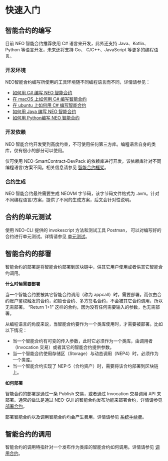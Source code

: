 # 快速入门

## 智能合约的编写

目前 NEO 智能合约推荐使用 C# 语言来开发，此外还支持 Java、Kotlin、Python 等语言开发，未来还将支持 Go、 C/C++、JavaScript 等更多的编程语言。

### 开发环境

NEO智能合约编写所使用的工具环境随不同编程语言而不同，详情请参见：

- [如何用 C# 编写 NEO 智能合约](getting-started-csharp.md)
- [在 macOS 上如何用 C# 编写智能合约](getting-started-csharp-mac.md)
- [在 ubuntu 上如何用 C# 编写智能合约](getting-started-csharp-ubuntu.md)
- [如何用 Java 编写 NEO 智能合约](getting-started-java.md)
- [如何用 Python编写 NEO 智能合约](getting-started-python.md)

### 开发依赖

NEO 智能合约开发受到高度约束，不可使用任何第三方库。编程语言自身的类库，仅有很小的部分可以使用。

仅可使用 NEO-SmartContract-DevPack 的依赖库进行开发，该依赖库针对不同编程语言/方案不同。相关信息请参见 [智能合约框架](../reference/fw.md)。

### 合约生成

NEO 智能合约最终需要生成 NEOVM 字节码，该字节码文件格式为 .avm。针对不同编程语言/方案，提供了不同的生成方案，后文会针对性说明。

## 合约的单元测试

使用 NEO-CLI 提供的 invokescript 方法和测试工具 Postman， 可以对编写好的合约进行单元测试。详情请参见 [单元测试](test.md)。

## 智能合约的部署

智能合约的部署是将智能合约部署到区块链中，供其它用户使用或者供其它智能合约调用。

**什么时候需要部署**

当一个智能合约要被其它智能合约调用（称为 appcall）时，需要部署。而仅由合约账户鉴权触发的合约，如锁仓合约、多方签名合约，不会被其它合约调用，所以无需部署。 “Return 1+1” 这样的合约，因为没有任何需要输入的参数，也无需部署。 

从编程语言的角度来说，当智能合约要作为一个类库使用时，才需要被部署。比如以下情况：

- 当一个智能合约有可变的传入参数，此时它必须作为一个类库，由调用者（Invocation 交易）或者其它的智能合约提供参数。
- 当一个智能合约使用存储区（Storage）与动态调用（NEP4）时，必须作为一个类库。
- 当一个智能合约实现了 NEP-5（合约资产）时，需要将该合约部署到区块链上。


**如何部署**

智能合约的部署是通过一条 Publish 交易，或者通过 Invocation 交易调用 API 来部署。通常的做法是通过 NEO-GUI 的智能合约发布功能来部署合约，详情请参见 [部署合约](deploy-invoke.md)。

部署智能合约以及调用智能合约均会产生费用，详情请参见 [系统手续费](../systemfees.md)。

## 智能合约的调用

智能合约的调用特指针对一个发布作为类库的智能合约如何调用。详情请参见 [调用合约](call.md)。
